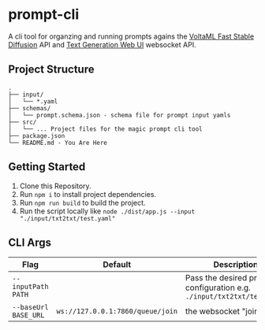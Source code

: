 # prompt-cli
A cli tool for organzing and running prompts agains the [VoltaML Fast Stable Diffusion](https://github.com/VoltaML/voltaML-fast-stable-diffusion) API and [Text Generation Web UI](https://github.com/oobabooga/text-generation-webui) websocket API.

## Project Structure
```
.
├── input/
│   └── *.yaml
├── schemas/
│   └── prompt.schema.json - schema file for prompt input yamls
├── src/
│   └── ... Project files for the magic prompt cli tool
├── package.json
└── README.md - You Are Here
```

## Getting Started

1. Clone this Repository.
2. Run `npm i` to install project dependencies.
3. Run `npm run build` to build the project.
4. Run the script locally like `node ./dist/app.js --input "./input/txt2txt/test.yaml"`

## CLI Args

| Flag                                                        | Default                          | Description |
|-------------------------------------------------------------|----------------------------------|-------------|
| `--inputPath PATH`                                                  |                                  | Pass the desired prompt configuration e.g. `./input/txt2txt/test.yaml` |
| `--baseUrl BASE_URL`                                        | `ws://127.0.0.1:7860/queue/join` | the websocket "join" URL |